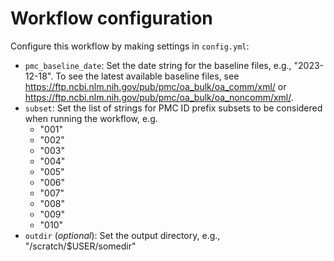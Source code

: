 <!--
SPDX-FileCopyrightText: 2024 German Aerospace Center (DLR)
SPDX-FileContributor: Stephan Druskat <stephan.druskat@dlr.de>

SPDX-License-Identifier: CC0-1.0
-->

# Workflow configuration

Configure this workflow by making settings in `config.yml`:

- `pmc_baseline_date`: Set the date string for the baseline files, e.g., "2023-12-18".
To see the latest available baseline files, see https://ftp.ncbi.nlm.nih.gov/pub/pmc/oa_bulk/oa_comm/xml/ or
https://ftp.ncbi.nlm.nih.gov/pub/pmc/oa_bulk/oa_noncomm/xml/.
- `subset`: Set the list of strings for PMC ID prefix subsets to be considered when running the workflow, e.g.
    - "001"
    - "002"
    - "003"
    - "004"
    - "005"
    - "006"
    - "007"
    - "008"
    - "009"
    - "010"
- `outdir` (_optional_): Set the output directory, e.g., "/scratch/$USER/somedir" 